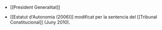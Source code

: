- [[President Generalitat]]

- [[Estatut d'Autonomia (2006)]] modificat per la sentencia del [[Tribunal Constitucional]] (Juny 2010).